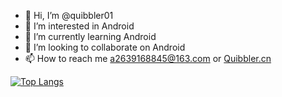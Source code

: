 - 👋 Hi, I’m @quibbler01
- 👀 I’m interested in Android
- 🌱 I’m currently learning Android
- 💞️ I’m looking to collaborate on Android
- 📫 How to reach me a2639168845@163.com or [Quibbler.cn](http://quibbler.cn/)

<!---
[![Anurag's GitHub stats](https://github-readme-stats.vercel.app/api?username=quibbler01&theme=transparent)](https://github.com/anuraghazra/github-readme-stats)
--->

[![Top Langs](https://github-readme-stats.vercel.app/api/top-langs/?username=quibbler01&hide=HTML,PHP,javascript,css,scss,qmake,hack,batchfile)](https://github.com/anuraghazra/github-readme-stats)

<!---
quibbler01/quibbler01 is a ✨ special ✨ repository because its `README.md` (this file) appears on your GitHub profile.
You can click the Preview link to take a look at your changes.
--->
